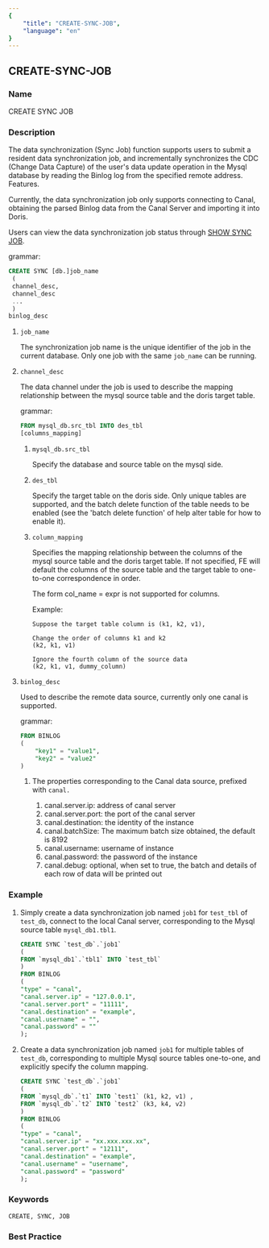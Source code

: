 ```yaml
---
{
    "title": "CREATE-SYNC-JOB",
    "language": "en"
}
---
```


<!--
Licensed to the Apache Software Foundation (ASF) under one
or more contributor license agreements.  See the NOTICE file
distributed with this work for additional information
regarding copyright ownership.  The ASF licenses this file
to you under the Apache License, Version 2.0 (the
"License"); you may not use this file except in compliance
with the License.  You may obtain a copy of the License at

  http://www.apache.org/licenses/LICENSE-2.0

Unless required by applicable law or agreed to in writing,
software distributed under the License is distributed on an
"AS IS" BASIS, WITHOUT WARRANTIES OR CONDITIONS OF ANY
KIND, either express or implied.  See the License for the
specific language governing permissions and limitations
under the License.
-->

## CREATE-SYNC-JOB

### Name

CREATE SYNC JOB

### Description

The data synchronization (Sync Job) function supports users to submit a resident data synchronization job, and incrementally synchronizes the CDC (Change Data Capture) of the user's data update operation in the Mysql database by reading the Binlog log from the specified remote address. Features.

Currently, the data synchronization job only supports connecting to Canal, obtaining the parsed Binlog data from the Canal Server and importing it into Doris.

Users can view the data synchronization job status through [SHOW SYNC JOB](../../../Show-Statements/SHOW-SYNC-JOB).

grammar:

```sql
CREATE SYNC [db.]job_name
 (
 channel_desc,
 channel_desc
 ...
 )
binlog_desc
````

1. `job_name`

   The synchronization job name is the unique identifier of the job in the current database. Only one job with the same `job_name` can be running.

2. `channel_desc`

   The data channel under the job is used to describe the mapping relationship between the mysql source table and the doris target table.

   grammar:

   ```sql
   FROM mysql_db.src_tbl INTO des_tbl
   [columns_mapping]
   ````
   
   1. `mysql_db.src_tbl`
   
      Specify the database and source table on the mysql side.
   
   2. `des_tbl`
   
      Specify the target table on the doris side. Only unique tables are supported, and the batch delete function of the table needs to be enabled (see the 'batch delete function' of help alter table for how to enable it).
   
   4. `column_mapping`
   
      Specifies the mapping relationship between the columns of the mysql source table and the doris target table. If not specified, FE will default the columns of the source table and the target table to one-to-one correspondence in order.
   
      The form col_name = expr is not supported for columns.
   
      Example:
   
      ````
      Suppose the target table column is (k1, k2, v1),
      
      Change the order of columns k1 and k2
      (k2, k1, v1)
      
      Ignore the fourth column of the source data
      (k2, k1, v1, dummy_column)
      ````
   
3. `binlog_desc`

   Used to describe the remote data source, currently only one canal is supported.

   grammar:

   ```sql
   FROM BINLOG
   (
       "key1" = "value1",
       "key2" = "value2"
   )
   ````

   1. The properties corresponding to the Canal data source, prefixed with `canal.`

      1. canal.server.ip: address of canal server
      2. canal.server.port: the port of the canal server
      3. canal.destination: the identity of the instance
      4. canal.batchSize: The maximum batch size obtained, the default is 8192
      5. canal.username: username of instance
      6. canal.password: the password of the instance
      7. canal.debug: optional, when set to true, the batch and details of each row of data will be printed out

### Example

1. Simply create a data synchronization job named `job1` for `test_tbl` of `test_db`, connect to the local Canal server, corresponding to the Mysql source table `mysql_db1.tbl1`.

   ````SQL
   CREATE SYNC `test_db`.`job1`
   (
   FROM `mysql_db1`.`tbl1` INTO `test_tbl`
   )
   FROM BINLOG
   (
   "type" = "canal",
   "canal.server.ip" = "127.0.0.1",
   "canal.server.port" = "11111",
   "canal.destination" = "example",
   "canal.username" = "",
   "canal.password" = ""
   );
   ````

2. Create a data synchronization job named `job1` for multiple tables of `test_db`, corresponding to multiple Mysql source tables one-to-one, and explicitly specify the column mapping.

   ````SQL
   CREATE SYNC `test_db`.`job1`
   (
   FROM `mysql_db`.`t1` INTO `test1` (k1, k2, v1) ,
   FROM `mysql_db`.`t2` INTO `test2` (k3, k4, v2) 
   )
   FROM BINLOG
   (
   "type" = "canal",
   "canal.server.ip" = "xx.xxx.xxx.xx",
   "canal.server.port" = "12111",
   "canal.destination" = "example",
   "canal.username" = "username",
   "canal.password" = "password"
   );
   ````

### Keywords

    CREATE, SYNC, JOB

### Best Practice
